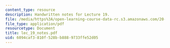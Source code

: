```yaml
---
content_type: resource
description: Handwritten notes for Lecture 19.
file: /media/https%3A/open-learning-course-data-rc.s3.amazonaws.com/20-410j-molecular-cellular-and-tissue-biomechanics-be-410j-spring-2003/6094caf3810f528bb8889733ffe52d05_lec_19_notes.pdf
file_type: application/pdf
resourcetype: Document
title: lec_19_notes.pdf
uid: 6094caf3-810f-528b-b888-9733ffe52d05
---
```

